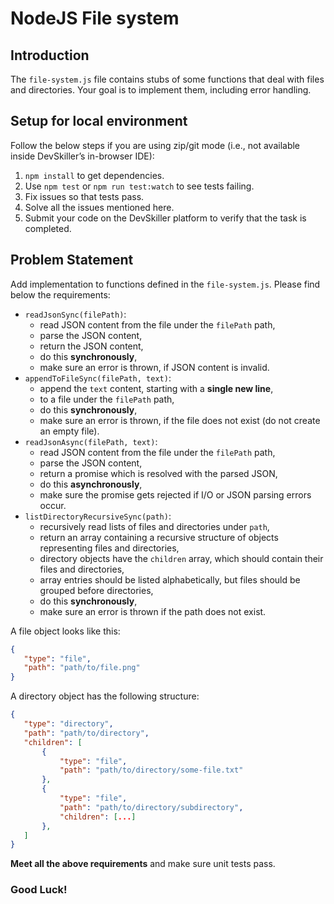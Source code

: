 # NodeJS File system
 
## Introduction
 
The `file-system.js` file contains stubs of some functions that deal with files and directories. Your goal is to implement them, including error handling.
 
## Setup for local environment
 
Follow the below steps if you are using zip/git mode (i.e., not available inside DevSkiller’s in-browser IDE):
 
1. `npm install` to get dependencies.
2. Use `npm test` or `npm run test:watch` to see tests failing.
3. Fix issues so that tests pass.
4. Solve all the issues mentioned here.
5. Submit your code on the DevSkiller platform to verify that the task is completed.
 
## Problem Statement
 
Add implementation to functions defined in the `file-system.js`. Please find below the requirements:
 
* `readJsonSync(filePath)`:
   * read JSON content from the file under the `filePath` path,
   * parse the JSON content,
   * return the JSON content,
   * do this **synchronously**,
   * make sure an error is thrown, if JSON content is invalid.
* `appendToFileSync(filePath, text)`:
   * append the `text` content, starting with a **single new line**,
   * to a file under the `filePath` path,
   * do this **synchronously**,
   * make sure an error is thrown, if the file does not exist (do not create an empty file).
* `readJsonAsync(filePath, text)`:
   * read JSON content from the file under the `filePath` path,
   * parse the JSON content,
   * return a promise which is resolved with the parsed JSON,
   * do this **asynchronously**,
   * make sure the promise gets rejected if I/O or JSON parsing errors occur.
* `listDirectoryRecursiveSync(path)`:
   * recursively read lists of files and directories under `path`,
   * return an array containing a recursive structure of objects representing files and directories,
   * directory objects have the `children` array, which should contain their files and directories,
   * array entries should be listed alphabetically, but files should be grouped before directories,
   * do this **synchronously**,
   * make sure an error is thrown if the path does not exist.
  
A file object looks like this:
 
```json
{
   "type": "file",
   "path": "path/to/file.png"
}
```
 
A directory object has the following structure:
 
```json
{
   "type": "directory",
   "path": "path/to/directory",
   "children": [
       {
           "type": "file",
           "path": "path/to/directory/some-file.txt"
       },
       {
           "type": "file",
           "path": "path/to/directory/subdirectory",
           "children": [...]
       },
   ]
}
```
 
**Meet all the above requirements** and make sure unit tests pass.
 
### Good Luck!
